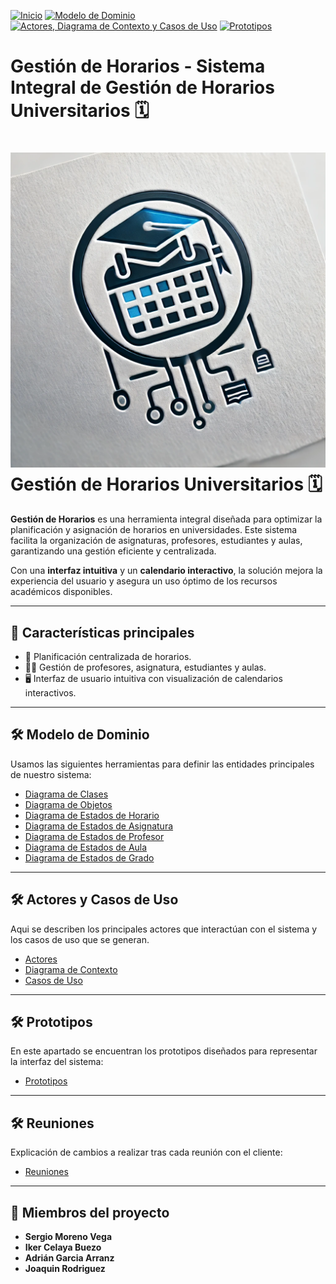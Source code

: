 [![Inicio](https://img.shields.io/badge/Inicio-blue?style=for-the-badge)](https://github.com/srgiom/24-25-IdSw1-SDR/tree/main)
[![Modelo de Dominio](https://img.shields.io/badge/Modelo%20de%20Dominio-blue?style=for-the-badge)](https://github.com/srgiom/24-25-IdSw1-SDR/tree/main/modeloDelDominio)
[![Actores, Diagrama de Contexto y Casos de Uso](https://img.shields.io/badge/Casos%20de%20Uso-blue?style=for-the-badge)](https://github.com/srgiom/24-25-IdSw1-SDR/tree/main/casosDeUso)
[![Prototipos](https://img.shields.io/badge/Prototipos-blue?style=for-the-badge)](https://github.com/srgiom/24-25-IdSw1-SDR/tree/main/prototipos)

# Gestión de Horarios - Sistema Integral de Gestión de Horarios Universitarios 🗓️

# ![Gestión de Horarios](logo.png) Gestión de Horarios Universitarios 🗓️

**Gestión de Horarios** es una herramienta integral diseñada para optimizar la planificación y asignación de horarios en universidades. Este sistema facilita la organización de asignaturas, profesores, estudiantes y aulas, garantizando una gestión eficiente y centralizada.  

Con una **interfaz intuitiva** y un **calendario interactivo**, la solución mejora la experiencia del usuario y asegura un uso óptimo de los recursos académicos disponibles.

---

## 🚀 **Características principales**
- 📅 Planificación centralizada de horarios.
- 👩‍🏫 Gestión de profesores, asignatura, estudiantes y aulas.
- 🖥️ Interfaz de usuario intuitiva con visualización de calendarios interactivos.

---

## 🛠️ **Modelo de Dominio**
Usamos las siguientes herramientas para definir las entidades principales de nuestro sistema:
- [Diagrama de Clases](/modeloDelDominio/imagenes/DiagramaDeClases.svg)
- [Diagrama de Objetos](/modeloDelDominio/imagenes/DiagramaDeObjetos.svg)
- [Diagrama de Estados de Horario](/modeloDelDominio/imagenes/diagramaEstadosHorario.svg)  
- [Diagrama de Estados de Asignatura](/modeloDelDominio/imagenes/diagramaEstadosAsignatura.png)
- [Diagrama de Estados de Profesor](/modeloDelDominio/imagenes/diagramaEstadosProfesor.png)
- [Diagrama de Estados de Aula](/modeloDelDominio/imagenes/diagramaEstadosAula.png)
- [Diagrama de Estados de Grado](/modeloDelDominio/imagenes/diagramaEstadosGrado.png)  

---
## 🛠️ **Actores y Casos de Uso**
Aqui se describen los principales actores que interactúan con el sistema y los casos de uso que se generan.
- [Actores](/casosDeUso/actores/actores.png)
- [Diagrama de Contexto](/casosDeUso/diagramaDeContexto/DiagramaDeContexto.svg)
- [Casos de Uso](/casosDeUso/imagenes)
---
## 🛠️ **Prototipos**
En este apartado se encuentran los prototipos diseñados para representar la interfaz del sistema:
- [Prototipos](https://github.com/srgiom/24-25-IdSw1-SDR/tree/main/prototipos)

---
## 🛠️ **Reuniones**
Explicación de cambios a realizar tras cada reunión con el cliente:
- [Reuniones](https://github.com/srgiom/24-25-IdSw1-SDR/tree/main/reuniones)
---
## 👥 **Miembros del proyecto**
- **Sergio Moreno Vega**
- **Iker Celaya Buezo**
- **Adrián Garcia Arranz**
- **Joaquin Rodriguez**
